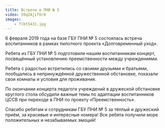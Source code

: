 ```yaml
---
title: Встреча в ПНИ № 5
video: 59qZAjif6r8
images:
    - flbt5431.jpg
---
```

6 февраля 2019 года на базе ГБУ ПНИ № 5 состоялась встреча воспитанников в рамках пилотного проекта «Долговременный уход».

Ребята из ГБУ ПНИ № 5 подготовили нашим воспитанникам концерт, посвящённый установлению преемственности между учреждениями.

<!--more-->
Ребята с радостью встретились со своими друзьями и братьями, пообщались в непринуждённой дружественной обстановке, показали свои комнаты и условия для проживания.

По окончании концерта педагоги учреждений в дружеской обстановке круглого стола обсудили важные темы по адаптации воспитанников ЦССВ при переходе в ПНИ по проекту «Преемственность».

Спасибо ребятам и сотрудникам ГБУ ПНИ № 5 за тёплый и дружеский приём, за красивые и интересные номера! Все ребята получили море положительных и незабываемых эмоций!
